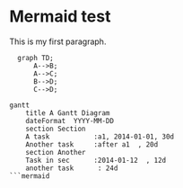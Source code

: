 # Mermaid test

This is my first paragraph.

```mermaid
  graph TD;
      A-->B;
      A-->C;
      B-->D;
      C-->D;
```



```mermaid
gantt
    title A Gantt Diagram
    dateFormat  YYYY-MM-DD
    section Section
    A task           :a1, 2014-01-01, 30d
    Another task     :after a1  , 20d
    section Another
    Task in sec      :2014-01-12  , 12d
    another task      : 24d
```mermaid
